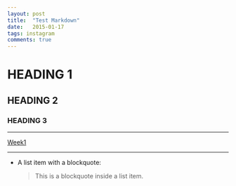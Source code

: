 ```yaml
---
layout: post
title:  "Test Markdown"
date:   2015-01-17
tags: instagram
comments: true
---
```

# HEADING 1
## HEADING 2
### HEADING 3
***
[Week1](https://github.com/npdung/Week1)

***
*   A list item with a blockquote:

    > This is a blockquote
    > inside a list item.